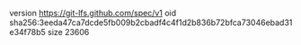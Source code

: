 version https://git-lfs.github.com/spec/v1
oid sha256:3eeda47ca7dcde5fb009b2cbadf4c4f1d2b836b72bfca73046ebad31e34f78b5
size 23606
